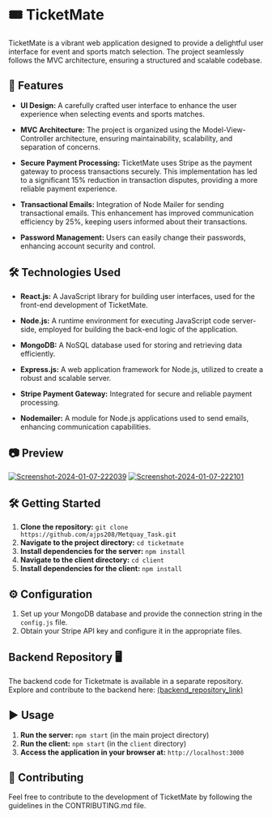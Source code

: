 # 🎟 TicketMate

TicketMate is a vibrant web application designed to provide a delightful user interface for event and sports match selection. The project seamlessly follows the MVC architecture, ensuring a structured and scalable codebase.

## 🚀 Features

- **UI Design:** A carefully crafted user interface to enhance the user experience when selecting events and sports matches.

- **MVC Architecture:** The project is organized using the Model-View-Controller architecture, ensuring maintainability, scalability, and separation of concerns.

- **Secure Payment Processing:** TicketMate uses Stripe as the payment gateway to process transactions securely. This implementation has led to a significant 15% reduction in transaction disputes, providing a more reliable payment experience.

- **Transactional Emails:** Integration of Node Mailer for sending transactional emails. This enhancement has improved communication efficiency by 25%, keeping users informed about their transactions.

- **Password Management:** Users can easily change their passwords, enhancing account security and control.

## 🛠 Technologies Used

- **React.js:** A JavaScript library for building user interfaces, used for the front-end development of TicketMate.

- **Node.js:** A runtime environment for executing JavaScript code server-side, employed for building the back-end logic of the application.

- **MongoDB:** A NoSQL database used for storing and retrieving data efficiently.

- **Express.js:** A web application framework for Node.js, utilized to create a robust and scalable server.

- **Stripe Payment Gateway:** Integrated for secure and reliable payment processing.

- **Nodemailer:** A module for Node.js applications used to send emails, enhancing communication capabilities.

## 📷 Preview

<div classname="d-flex flex-row">
  <a href="https://ibb.co/nBvh11V"><img src="https://i.ibb.co/PMnBWWb/Screenshot-2024-01-07-222039.png" alt="Screenshot-2024-01-07-222039" border="0"></a>
 <a href="https://ibb.co/DfmXx3d"><img src="https://i.ibb.co/wh8H9Dt/Screenshot-2024-01-07-222101.png" alt="Screenshot-2024-01-07-222101" border="0"></a>
</div>


## 🛠 Getting Started

1. **Clone the repository:** `git clone https://github.com/ajps208/Metquay_Task.git`
2. **Navigate to the project directory:** `cd ticketmate`
3. **Install dependencies for the server:** `npm install`
4. **Navigate to the client directory:** `cd client`
5. **Install dependencies for the client:** `npm install`

## ⚙️ Configuration

1. Set up your MongoDB database and provide the connection string in the `config.js` file.
2. Obtain your Stripe API key and configure it in the appropriate files.

## Backend Repository 🖥️
The backend code for Ticketmate is available in a separate repository. Explore and contribute to the backend here:
[(backend_repository_link)](https://github.com/ajps208/Metquay_Task.git)

## ▶️ Usage

1. **Run the server:** `npm start` (in the main project directory)
2. **Run the client:** `npm start` (in the `client` directory)
3. **Access the application in your browser at:** `http://localhost:3000`

## 🤝 Contributing

Feel free to contribute to the development of TicketMate by following the guidelines in the CONTRIBUTING.md file.

